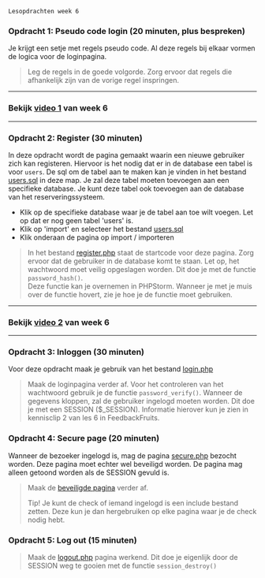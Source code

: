     Lesopdrachten week 6

### Opdracht 1: Pseudo code login (20 minuten, plus bespreken)

Je krijgt een setje met regels pseudo code. Al deze regels bij elkaar vormen de logica voor de loginpagina.

> Leg de regels in de goede volgorde. Zorg ervoor dat regels die afhankelijk zijn van de vorige regel inspringen.

* * *

### Bekijk [video 1](https://brightspace.hr.nl/d2l/le/lessons/28859/topics/270161) van week 6

* * *

### Opdracht 2: Register (30 minuten)

In deze opdracht wordt de pagina gemaakt waarin een nieuwe gebruiker zich kan registeren. Hiervoor is het nodig dat er
in de database een tabel is voor `users`. De sql om de tabel aan te maken kan je vinden in het
bestand [users.sql](./exercises/users.sql) in deze map. Je zal deze tabel moeten toevoegen aan een specifieke database.
Je kunt deze tabel ook toevoegen aan de database van het reserveringssysteem.

* Klik op de specifieke database waar je de tabel aan toe wilt voegen. Let op dat er nog geen tabel 'users' is.
* Klik op 'import' en selecteer het bestand [users.sql](./exercises/users.sql)
* Klik onderaan de pagina op import / importeren

> In het bestand [register.php](./exercises/register.php) staat de startcode voor deze pagina. Zorg ervoor dat de
> gebruiker in de database komt te staan. Let op, het wachtwoord moet veilig opgeslagen worden. Dit doe je met de
> functie `password_hash()`.  
> Deze functie kan je overnemen in PHPStorm. Wanneer je met je muis over de functie hovert, zie je hoe je de functie
> moet gebruiken.

* * *

### Bekijk [video 2](https://brightspace.hr.nl/d2l/le/lessons/28859/topics/270168) van week 6

* * *

### Opdracht 3: Inloggen (30 minuten)

Voor deze opdracht maak je gebruik van het bestand [login.php](./exercises/login.php)

> Maak de loginpagina verder af. Voor het controleren van het wachtwoord gebruik je de functie `password_verify()`.
> Wanneer de gegevens kloppen, zal de gebruiker ingelogd moeten worden. Dit doe je met een SESSION ($\_SESSION).
> Informatie hierover kun je zien in kennisclip 2 van les 6 in FeedbackFruits.

### Opdracht 4: Secure page (20 minuten)

Wanneer de bezoeker ingelogd is, mag de pagina [secure.php](./exercises/secure.php) bezocht worden. Deze pagina moet
echter wel beveiligd worden. De pagina mag alleen getoond worden als de SESSION gevuld is.

> Maak de [beveiligde pagina](./exercises/secure.php) verder af.
>
> Tip! Je kunt de check of iemand ingelogd is een include bestand zetten. Deze kun je dan hergebruiken op elke pagina
> waar je de check nodig hebt.

### Opdracht 5: Log out (15 minuten)

> Maak de [logout.php](./exercises/logout.php) pagina werkend. Dit doe je eigenlijk door de SESSION weg te gooien met de
> functie `session_destroy()`